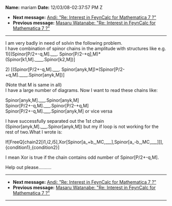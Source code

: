 **Name:** mariam
**Date:** 12/03/08-02:37:57 PM Z

  - **Next message:** [Andi: "Re: Interest in FeynCalc for Mathematica 7
    ?"](0524.html)
  - **Previous message:** [Masaru Watanabe: "Re: Interest in FeynCalc
    for Mathematica 7 ?"](0522.html)

-----

I am very badly in need of solvin the following problem.  
I have combination of spinor chains in the amplitude with structures
like e.g.  
1)[(Spinor[P/2+-q,M].\_\_\_.
Spinor[P/2-+q],M)\*(Spinor[k1,M].\_\_\_\_.Spinor[k2,M])]  

2\) [(Spinor[P/2+-q,M].\_\_\_.
Spinor[anyk,M])\*(Spinor[P/2-+q,M].\_\_\_\_.Spinor[anyk,M])]  

(Note that M is same in all)  
I have a large number of diagrams. Now I want to read these chains
like:  

Spinor[anyk,M].\_\_\_.Spinor[anyk,M]  
Spinor[P/2+-q,M].\_\_\_.Spinor[P/2-+q,M]  
Spinor[P/2+-q,M].\_\_\_.Spinor[anyk,M] or vice versa  

I have successfully separated out the 1st chain
(Spinor[anyk,M].\_\_\_.Spinor[anyk,M]) but my if loop is
not working for the rest of two.What I wrote is:  

If[FreeQ[chain22[i1,i2,i5],Xor[Spinor[a\_+b\_,MC,\_\_\_],Spinor[a\_-b\_,MC,\_\_\_]]],  
{condition1},{condition2}]  

I mean Xor is true if the chain contains odd number of
Spinor[P/2+-q,M].  

Help out please..........  

-----

  - **Next message:** [Andi: "Re: Interest in FeynCalc for Mathematica 7
    ?"](0524.html)
  - **Previous message:** [Masaru Watanabe: "Re: Interest in FeynCalc
    for Mathematica 7 ?"](0522.html)

-----

